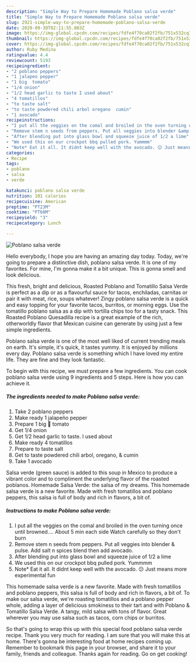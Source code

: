```yaml
---
description: "Simple Way to Prepare Homemade Poblano salsa verde"
title: "Simple Way to Prepare Homemade Poblano salsa verde"
slug: 2921-simple-way-to-prepare-homemade-poblano-salsa-verde
date: 2020-09-30T02:11:55.803Z
image: https://img-global.cpcdn.com/recipes/fdfe4f70ca02f2fb/751x532cq70/poblano-salsa-verde-recipe-main-photo.jpg
thumbnail: https://img-global.cpcdn.com/recipes/fdfe4f70ca02f2fb/751x532cq70/poblano-salsa-verde-recipe-main-photo.jpg
cover: https://img-global.cpcdn.com/recipes/fdfe4f70ca02f2fb/751x532cq70/poblano-salsa-verde-recipe-main-photo.jpg
author: Ruby Medina
ratingvalue: 4.4
reviewcount: 5193
recipeingredient:
- "2 poblano peppers"
- "1 jalapeo pepper"
- "1 big  tomato"
- "1/4 onion"
- "1/2 head garlic to taste I used about"
- "4 tomatillos"
- "to taste salt"
- "to taste powdered chili arbol oregano  cumin"
- "1 avocado"
recipeinstructions:
- "I put all the veggies on the comal and broiled in the oven turning once until browned.... About 5 min each side Watch carefully so they don&#39;t burn"
- "Remove stem n seeds from peppers. Put all veggies into blender &amp; pulse. Add salt n spices blend then add avocado."
- "After blending put into glass bowl and squeeze juice of 1/2 a lime"
- "We used this on our crockpot bbq pulled pork. Yummmm"
- "Note* Eat it all. It didnt keep well with the avocado. 😕 Just means more experimental fun"
categories:
- Recipe
tags:
- poblano
- salsa
- verde

katakunci: poblano salsa verde 
nutrition: 101 calories
recipecuisine: American
preptime: "PT23M"
cooktime: "PT60M"
recipeyield: "3"
recipecategory: Lunch

---
```



![Poblano salsa verde](https://img-global.cpcdn.com/recipes/fdfe4f70ca02f2fb/751x532cq70/poblano-salsa-verde-recipe-main-photo.jpg)

Hello everybody, I hope you are having an amazing day today. Today, we're going to prepare a distinctive dish, poblano salsa verde. It is one of my favorites. For mine, I'm gonna make it a bit unique. This is gonna smell and look delicious.

This fresh, bright and delicious, Roasted Poblano and Tomatillo Salsa Verde is perfect as a dip or as a flavourful sauce for tacos, enchiladas, carnitas or pair it with meat, rice, soups whatever! Zingy poblano salsa verde is a quick and easy topping for your favorite tacos, burritos, or morning eggs. Use the tomatillo poblano salsa as a dip with tortilla chips too for a tasty snack. This Roasted Poblano Quesadilla recipe is a great example of the rich, otherworldly flavor that Mexican cuisine can generate by using just a few simple ingredients.

Poblano salsa verde is one of the most well liked of current trending meals on earth. It's simple, it's quick, it tastes yummy. It is enjoyed by millions every day. Poblano salsa verde is something which I have loved my entire life. They are fine and they look fantastic.


To begin with this recipe, we must prepare a few ingredients. You can cook poblano salsa verde using 9 ingredients and 5 steps. Here is how you can achieve it.

<!--inarticleads1-->

##### The ingredients needed to make Poblano salsa verde:

1. Take 2 poblano peppers
1. Make ready 1 jalapeño pepper
1. Prepare 1 big 🍅 tomato
1. Get 1/4 onion
1. Get 1/2 head garlic to taste. I used about
1. Make ready 4 tomatillos
1. Prepare to taste salt
1. Get to taste powdered chili arbol, oregano, &amp; cumin
1. Take 1 avocado


Salsa verde (green sauce) is added to this soup in Mexico to produce a vibrant color and to compliment the underlying flavor of the roasted poblanos. Homemade Salsa Verde: the salsa of my dreams. This homemade salsa verde is a new favorite. Made with fresh tomatillos and poblano peppers, this salsa is full of body and rich in flavors, a bit of. 

<!--inarticleads2-->

##### Instructions to make Poblano salsa verde:

1. I put all the veggies on the comal and broiled in the oven turning once until browned.... About 5 min each side Watch carefully so they don&#39;t burn
1. Remove stem n seeds from peppers. Put all veggies into blender &amp; pulse. Add salt n spices blend then add avocado.
1. After blending put into glass bowl and squeeze juice of 1/2 a lime
1. We used this on our crockpot bbq pulled pork. Yummmm
1. Note* Eat it all. It didnt keep well with the avocado. 😕 Just means more experimental fun


This homemade salsa verde is a new favorite. Made with fresh tomatillos and poblano peppers, this salsa is full of body and rich in flavors, a bit of. To make our salsa verde, we&#39;re roasting tomatillos and a poblano pepper whole, adding a layer of delicious smokiness to their tart and with Poblano &amp; Tomatillo Salsa Verde. A tangy, mild salsa with tons of flavor. Great wherever you may use salsa such as tacos, corn chips or burritos. 

So that's going to wrap this up with this special food poblano salsa verde recipe. Thank you very much for reading. I am sure that you will make this at home. There's gonna be interesting food at home recipes coming up. Remember to bookmark this page in your browser, and share it to your family, friends and colleague. Thanks again for reading. Go on get cooking!
